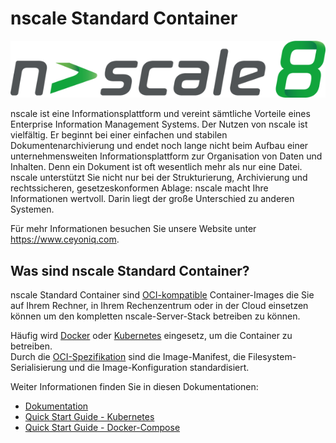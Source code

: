# nscale Standard Container

![Ceyoniq Logo](docs/images/nscale8.png)

nscale ist eine Informationsplattform und vereint sämtliche Vorteile eines Enterprise Information Management Systems. Der Nutzen von nscale ist vielfältig. Er beginnt bei einer einfachen und stabilen Dokumentenarchivierung und endet noch lange nicht beim Aufbau einer unternehmensweiten Informationsplattform zur Organisation von Daten und Inhalten. Denn ein Dokument ist oft wesentlich mehr als nur eine Datei. nscale unterstützt Sie nicht nur bei der Strukturierung, Archivierung und rechtssicheren, gesetzeskonformen Ablage: nscale macht Ihre Informationen wertvoll. Darin liegt der große Unterschied zu anderen Systemen.

Für mehr Informationen besuchen Sie unsere Website unter <https://www.ceyoniq.com>.

## Was sind nscale Standard Container?

nscale Standard Container sind [OCI-kompatible](https://opencontainers.org/) Container-Images die Sie auf Ihrem Rechner, in Ihrem Rechenzentrum oder in der Cloud einsetzen können um den kompletten nscale-Server-Stack betreiben zu können.  

Häufig wird [Docker](https://www.docker.com/) oder [Kubernetes](https://kubernetes.io/de/) eingesetz, um die Container zu betreiben.  
Durch die [OCI-Spezifikation](https://github.com/opencontainers/image-spec) sind die Image-Manifest, die Filesystem-Serialisierung und die Image-Konfiguration standardisiert.

Weiter Informationen finden Sie in diesen Dokumentationen:

* [Dokumentation](docs/de/index.md)
* [Quick Start Guide - Kubernetes](docs/de/kubernetes.md#quick-start-guide)
* [Quick Start Guide - Docker-Compose](docs/de/compose.md#quick-start-guide)
